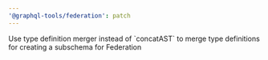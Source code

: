 ```yaml
---
'@graphql-tools/federation': patch
---
```


Use type definition merger instead of \`concatAST\` to merge type definitions for creating a
subschema for Federation
